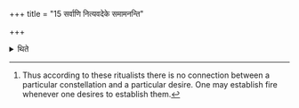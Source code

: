 +++
title = "15 सर्वाणि नित्यवदेके समामनन्ति"

+++

<details><summary>थिते</summary>

15. According to some (ritualists) all (these constellations) are as good as obligatory.[^1]  

[^1]: Thus according to these ritualists there is no connection between a particular constellation and a particular desire. One may establish fire whenever one desires to establish them.
</details>
